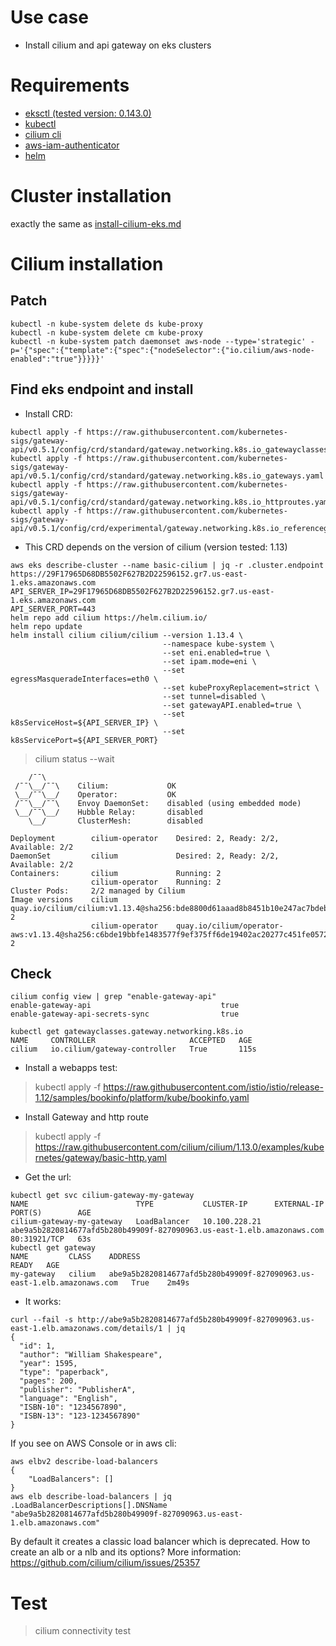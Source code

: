 # Use case

* Install cilium and api gateway on eks clusters

# Requirements

* [eksctl (tested version: 0.143.0)](tools/eksctl.txt)
* [kubectl](tools/kubectl.txt)
* [cilium cli](tools/cilium-cli.txt)
* [aws-iam-authenticator](tools/aws-iam-authenticator.txt)
* [helm](tools/helm.txt)

# Cluster installation

exactly the same as [install-cilium-eks.md](install-cilium-eks.md#cluster-installation)

# Cilium installation

## Patch

```
kubectl -n kube-system delete ds kube-proxy
kubectl -n kube-system delete cm kube-proxy
kubectl -n kube-system patch daemonset aws-node --type='strategic' -p='{"spec":{"template":{"spec":{"nodeSelector":{"io.cilium/aws-node-enabled":"true"}}}}}'
```

## Find eks endpoint and install

* Install CRD:

```
kubectl apply -f https://raw.githubusercontent.com/kubernetes-sigs/gateway-api/v0.5.1/config/crd/standard/gateway.networking.k8s.io_gatewayclasses.yaml
kubectl apply -f https://raw.githubusercontent.com/kubernetes-sigs/gateway-api/v0.5.1/config/crd/standard/gateway.networking.k8s.io_gateways.yaml
kubectl apply -f https://raw.githubusercontent.com/kubernetes-sigs/gateway-api/v0.5.1/config/crd/standard/gateway.networking.k8s.io_httproutes.yaml
kubectl apply -f https://raw.githubusercontent.com/kubernetes-sigs/gateway-api/v0.5.1/config/crd/experimental/gateway.networking.k8s.io_referencegrants.yaml
```

* This CRD depends on the version of cilium (version tested: 1.13)

```
aws eks describe-cluster --name basic-cilium | jq -r .cluster.endpoint
https://29F17965D68DB5502F627B2D22596152.gr7.us-east-1.eks.amazonaws.com
API_SERVER_IP=29F17965D68DB5502F627B2D22596152.gr7.us-east-1.eks.amazonaws.com
API_SERVER_PORT=443
helm repo add cilium https://helm.cilium.io/
helm repo update
helm install cilium cilium/cilium --version 1.13.4 \
                                  --namespace kube-system \
                                  --set eni.enabled=true \
                                  --set ipam.mode=eni \
                                  --set egressMasqueradeInterfaces=eth0 \
                                  --set kubeProxyReplacement=strict \
                                  --set tunnel=disabled \
                                  --set gatewayAPI.enabled=true \
                                  --set k8sServiceHost=${API_SERVER_IP} \
                                  --set k8sServicePort=${API_SERVER_PORT}
```

> cilium status --wait

```
    /¯¯\
 /¯¯\__/¯¯\    Cilium:             OK
 \__/¯¯\__/    Operator:           OK
 /¯¯\__/¯¯\    Envoy DaemonSet:    disabled (using embedded mode)
 \__/¯¯\__/    Hubble Relay:       disabled
    \__/       ClusterMesh:        disabled

Deployment        cilium-operator    Desired: 2, Ready: 2/2, Available: 2/2
DaemonSet         cilium             Desired: 2, Ready: 2/2, Available: 2/2
Containers:       cilium             Running: 2
                  cilium-operator    Running: 2
Cluster Pods:     2/2 managed by Cilium
Image versions    cilium             quay.io/cilium/cilium:v1.13.4@sha256:bde8800d61aaad8b8451b10e247ac7bdeb7af187bb698f83d40ad75a38c1ee6b: 2
                  cilium-operator    quay.io/cilium/operator-aws:v1.13.4@sha256:c6bde19bbfe1483577f9ef375ff6de19402ac20277c451fe05729fcb9bc02a84: 2
```


## Check

```
cilium config view | grep "enable-gateway-api"
enable-gateway-api                             true
enable-gateway-api-secrets-sync                true
```

```
kubectl get gatewayclasses.gateway.networking.k8s.io
NAME     CONTROLLER                     ACCEPTED   AGE
cilium   io.cilium/gateway-controller   True       115s
```

* Install a webapps test:
> kubectl apply -f https://raw.githubusercontent.com/istio/istio/release-1.12/samples/bookinfo/platform/kube/bookinfo.yaml

* Install Gateway and http route
> kubectl apply -f https://raw.githubusercontent.com/cilium/cilium/1.13.0/examples/kubernetes/gateway/basic-http.yaml

* Get the url:

```
kubectl get svc cilium-gateway-my-gateway
NAME                        TYPE           CLUSTER-IP      EXTERNAL-IP                                                              PORT(S)        AGE
cilium-gateway-my-gateway   LoadBalancer   10.100.228.21   abe9a5b2820814677afd5b280b49909f-827090963.us-east-1.elb.amazonaws.com   80:31921/TCP   63s
kubectl get gateway
NAME         CLASS    ADDRESS                                                                  READY   AGE
my-gateway   cilium   abe9a5b2820814677afd5b280b49909f-827090963.us-east-1.elb.amazonaws.com   True    2m49s
```

* It works:
```
curl --fail -s http://abe9a5b2820814677afd5b280b49909f-827090963.us-east-1.elb.amazonaws.com/details/1 | jq
{
  "id": 1,
  "author": "William Shakespeare",
  "year": 1595,
  "type": "paperback",
  "pages": 200,
  "publisher": "PublisherA",
  "language": "English",
  "ISBN-10": "1234567890",
  "ISBN-13": "123-1234567890"
}
```

If you see on AWS Console or in aws cli:
```
aws elbv2 describe-load-balancers
{
    "LoadBalancers": []
}
aws elb describe-load-balancers | jq .LoadBalancerDescriptions[].DNSName
"abe9a5b2820814677afd5b280b49909f-827090963.us-east-1.elb.amazonaws.com"
```

By default it creates a classic load balancer which is deprecated. How to create an alb or a nlb and its options?
More information: https://github.com/cilium/cilium/issues/25357

# Test

> cilium connectivity test
